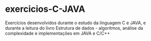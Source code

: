 # exercicios-C-JAVA
Exercícios desenvolvidos durante o estudo da linguagem C e JAVA, e durante a leitura do livro Estrutura de dados - algoritmos, análise da complexidade e implementações em JAVA e C/C++
